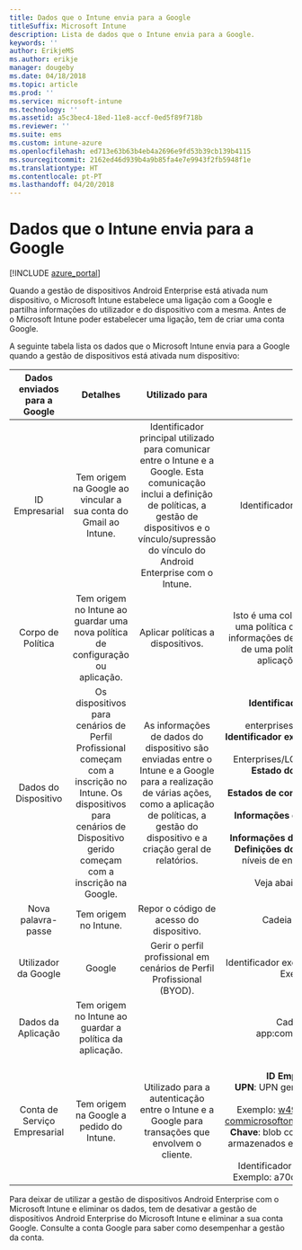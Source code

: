 ```yaml
---
title: Dados que o Intune envia para a Google
titleSuffix: Microsoft Intune
description: Lista de dados que o Intune envia para a Google.
keywords: ''
author: ErikjeMS
ms.author: erikje
manager: dougeby
ms.date: 04/18/2018
ms.topic: article
ms.prod: ''
ms.service: microsoft-intune
ms.technology: ''
ms.assetid: a5c3bec4-18ed-11e8-accf-0ed5f89f718b
ms.reviewer: ''
ms.suite: ems
ms.custom: intune-azure
ms.openlocfilehash: ed713e63b63b4eb4a2696e9fd53b39cb139b4115
ms.sourcegitcommit: 2162ed46d939b4a9b85fa4e7e9943f2fb5948f1e
ms.translationtype: HT
ms.contentlocale: pt-PT
ms.lasthandoff: 04/20/2018
---
```

# <a name="data-intune-sends-to-google"></a>Dados que o Intune envia para a Google

[!INCLUDE [azure_portal](./includes/azure_portal.md)]

Quando a gestão de dispositivos Android Enterprise está ativada num dispositivo, o Microsoft Intune estabelece uma ligação com a Google e partilha informações do utilizador e do dispositivo com a mesma. Antes de o Microsoft Intune poder estabelecer uma ligação, tem de criar uma conta Google.

A seguinte tabela lista os dados que o Microsoft Intune envia para a Google quando a gestão de dispositivos está ativada num dispositivo:


| Dados enviados para a Google | Detalhes | Utilizado para | Exemplo |
|:---:|:---:|:---:|:---:|
| ID Empresarial | Tem origem na Google ao vincular a sua conta do Gmail ao Intune. | Identificador principal utilizado para comunicar entre o Intune e a Google.  Esta comunicação inclui a definição de políticas, a gestão de dispositivos e o vínculo/supressão do vínculo do Android Enterprise com o Intune. | Identificador exclusivo, Formato de exemplo: LC04eik8a6 |
| Corpo de Política | Tem origem no Intune ao guardar uma nova política de configuração ou aplicação. | Aplicar políticas a dispositivos. | Isto é uma coleção de todas as definições configuradas para uma política de configuração ou aplicação. Isto pode conter informações de clientes, se estas forem fornecidas como parte de uma política. Por exemplo, nomes de redes, nomes de aplicações e definições específicas da aplicação. |
| Dados do Dispositivo | Os dispositivos para cenários de Perfil Profissional começam com a inscrição no Intune. Os dispositivos para cenários de Dispositivo gerido começam com a inscrição na Google. | As informações de dados do dispositivo são enviadas entre o Intune e a Google para a realização de várias ações, como a aplicação de políticas, a gestão do dispositivo e a criação geral de relatórios. | **Identificador exclusivo para representar o Nome do Dispositivo.** Exemplo: enterprises/LC04ebru7b/devices/3592d971168f9ae4<br>**Identificador exclusivo para representar o Nome do Utilizador.** Exemplo: Enterprises/LC04ebru7b/users/116838519924207449711<br>**Estado do dispositivo.** Exemplos: Ativo, Desativado, Aprovisionamento.<br>**Estados de conformidade.** Exemplos: definição não suportada, aplicações obrigatórias em falta.<br>**Informações de Software.** Exemplos: versões de software e nível de patch.<br>**Informações de Rede.** Exemplos: IMEI, MEID, WifiMacAddress<br>**Definições do Dispositivo.** Exemplos: informações sobre os níveis de encriptação e sobre a permissão de aplicações desconhecidas no dispositivo.<br> Veja abaixo um exemplo de uma mensagem JSON. |
| Nova palavra-passe | Tem origem no Intune. | Repor o código de acesso do dispositivo. | Cadeia a representar uma nova palavra-passe. |
| Utilizador da Google | Google | Gerir o perfil profissional em cenários de Perfil Profissional (BYOD). | Identificador exclusivo para representar a conta do Gmail ligada. Exemplo: 114223373813435875042 |
| Dados da Aplicação | Tem origem no Intune ao guardar a política da aplicação. |  | Cadeia do Nome da Aplicação. Exemplo: app:com.microsoft.windowsintune.companyportal |
| Conta de Serviço Empresarial | Tem origem na Google a pedido do Intune. | Utilizado para a autenticação entre o Intune e a Google para transações que envolvem o cliente. | Existem várias partes:<br> **ID Empresarial**: documentada anteriormente.<br>**UPN**: UPN gerado utilizado na autenticação em nome de um cliente.<br>Exemplo: w49d77900526190e26708c31c9e8a0@pfwp-commicrosoftonedfmdm2.google.com.iam.gserviceaccount.com<br>**Chave**: blob codificado Base64 utilizado em pedidos de autor, armazenados e encriptados no serviço, mas este é o aspeto do blob:<br> Identificador exclusivo para representar a chave do cliente<br>Exemplo: a70d4d53eefbd781ce7ad6a6495c65eb15e74f1f |


Para deixar de utilizar a gestão de dispositivos Android Enterprise com o Microsoft Intune e eliminar os dados, tem de desativar a gestão de dispositivos Android Enterprise do Microsoft Intune e eliminar a sua conta Google. Consulte a conta Google para saber como desempenhar a gestão da conta.


